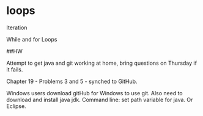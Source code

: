 loops
=====

Iteration

While and for Loops

##HW

Attempt to get java and git working at home, bring questions on Thursday if it fails.

Chapter 19 - Problems 3 and 5 - synched to GitHub.

Windows users download gitHub for Windows to use git. Also need to download and install java jdk. Command line: set path variable for java. Or Eclipse.

